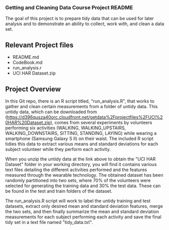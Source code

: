 ### Getting and Cleaning Data Course Project README

The goal of this project is to prepare tidy data that can be used for later analysis and to demonstrate an ability to collect, work with, and clean a data set.

## Relevant Project files
* README.md
* CodeBook.md
* run_analysis.r
* UCI HAR Dataset.zip

## Project Overview
In this Git repo, there is an R script titled, "run_analysis.R", that works to gather and clean certain measurements from a folder of untidy data.
This untidy data, which can be downloaded from (https://d396qusza40orc.cloudfront.net/getdata%2Fprojectfiles%2FUCI%20HAR%20Dataset.zip), comes from several experiments by volunteers performing six activities (WALKING, WALKING_UPSTAIRS, WALKING_DOWNSTAIRS, SITTING, STANDING, LAYING) while wearing a smartphone (Samsung Galaxy S II) on their waist. The included R script tidies this data to extract various means and standard deviations for each subject volunteer while they perform each activity.

When you unzip the untidy data at the link above to obtain the "UCI HAR Dataset" folder in your working directory, you will find it contains various text files detailing the different activities performed and the features measured through the wearable technology. The obtained dataset has been randomly partitioned into two sets, where 70% of the volunteers were selected for generating the training data and 30% the test data. These can be found in the test and train folders of the dataset.

The run_analysis.R script will work to label the untidy training and test datasets, extract only desired mean and standard deviation features, merge the two sets, and then finally summarize the mean and standard deviation measurements for each subject performing each activity and save the final tidy set in a text file named "tidy_data.txt".
